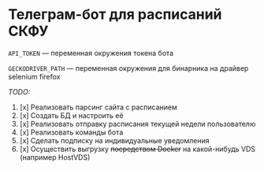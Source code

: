 # Телеграм-бот для расписаний СКФУ

`API_TOKEN` — переменная окружения токена бота

`GECKODRIVER_PATH` — переменная окружения для бинарника на драйвер selenium firefox

_TODO:_
1. [x] Реализовать парсинг сайта с расписанием
2. [x] Создать БД и настроить её
3. [x] Реализовать отправку расписания текущей недели пользователю
4. [x] Реализовать команды бота
5. [x] Сделать подписку на индивидуальные уведомления
6. [x] Осуществить выгрузку ~~посредством Docker~~ на какой-нибудь VDS (например HostVDS)
